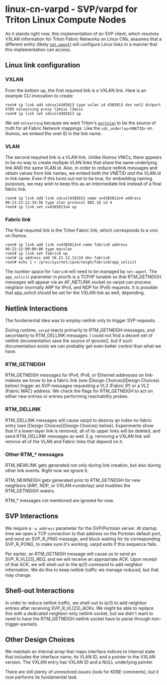 # linux-cn-varpd - SVP/varpd for Triton Linux Compute Nodes

As it stands right now, this implementation of an SVP client, which resolves
VXLAN information for Triton Fabric Networks on Linux CNs, assumes that a
different entity (likely
[`net-agent`](https://github.com/TritonDataCenter/sdc-net-agent)) will
configure Linux links in a manner that this implementation can access.

## Linux link configuration

### VXLAN

From the bottom up, the first required link is a VXLAN link.  Here is an
example CLI invocation to create:

```
root# ip link add sdcvxl4385813 type vxlan id 4385813 dev net2 dstport 4789 nolearning proxy l2miss l3miss
root# ip link set sdcvxl4385813 up
```

We set `nolearning` because we want Triton's
[`portolan`](https://github.com/TritonDataCenter/sdc-portolan) to be the
source of truth for all Fabric Network mappings. Like the
`sdc_underlay<VNETID>` on illumos, we embed the vnet ID in the link name.

### VLAN

The second required link is a VLAN link. Unlike illumos VNICs, there appears
to be no way to create multiple VLAN links that share the same underlying
link AND the same VLAN id. Also, in order to reduce netlink messages and
obtain values from link names, we embed both the VNETID *and* the VLAN id in
link name.  Even if this turns out not to be true, for embedding naming
purposes, we may wish to keep this as an intermediate link instead of a final
fabric link.

```
root# ip link add link sdcvxl4385813 name vx4385813v4 address 90:21:12:12:34:56 type vlan protocol 802.1Q id 4
root# ip link set vx4385813v4 up
```

### Fabric link

The final required link is the Triton Fabric link, which corresponds to a
vnic on illumos.

```
root# ip link add link vx4385813v4 name fabric0 address 90:21:12:00:00:00 type macvlan
root# ip link set fabric0 up
root# ip address add 10.21.12.12/24 dev fabric0
root# echo 1 > /proc/sys/net/ipv4/neigh/fabric0/app_solicit
```

The number space for `fabricN` will need to be managed by `net-agent`.  The
`app_solicit` parameter in procfs is a TCP/IP tunable so that RTM_GETNEIGH
messages will appear via an AF_NETLINK socket so varpd can process neighbor
(normally ARP for IPv4, and NDP for IPv6) requests. It is possible that
app_solicit should be set for the VXLAN link as well, depending.

## Netlink Interactions

The fundamental idea was to employ netlink only to trigger SVP requests.

During runtime, `varpd` reacts primarily to RTM_GETNEIGH messages,
and secondarily to RTM_DELLINK messages. I could not find a decent set of
netlink documentation save the source of iproute2, but if such documentation
exists we can probably get even better control than what we have.

### RTM_GETNEIGH

RTM_GETNEIGH messages for IPv4, IPv6, or Ethernet addresses on link-indexes
we know to be a fabric link (see [Design Choices](Design Choices) below)
trigger an SVP messages requesting a VL3 (Fabric IP) or a VL2 (Fabric MAC)
address.  We check the flags for RTM_GETNEIGH to act on either new entries
or entries performing reachability probes.

### RTM_DELLINK

RTM_DELLINK messages will cause varpd to destroy an index-to-fabric entry
(see [Design Choices](Design Choices) below).  Experiments show that if a
lower-layer link is removed, all of its upper links will be deleted, and send
RTM_DELLINK messages as well.  E.g. removing a VXLAN link will remove all of
the VLAN and Fabric links that depend on it.

### Other RTM_* messages

RTM_NEWLINK gets generated not only during link creation, but also during
other link events.  Right now we ignore it.

RTM_NEWNEIGH gets generated prior to RTM_GETNEIGH for new neighbors (ARP,
NDP, or VXLAN->underlay) and muddies the RTM_GETNEIGH waters.

RTM_* messages not mentioned are ignored for now.

## SVP Interactions

We require a `-a address` parameter for the SVP/Portolan server.  At startup
time we open a TCP connection to that address on the Portolan default port,
and send an SVP_R_PING message, and block waiting for its corresponding
SVP_R_PONG, to make sure it's working.  varpd exits if this sequence fails.

Per earlier, an RTM_GETNIGH message will cause us to send an
SVP_R_VL[23]_REQ, and we will receive an appropriate ACK.  Upon receipt of
that ACK, we will shell-out to the ip(1) command to add neighbor information.
We do this to keep netlink traffic we manage reduced, but that may change.

## Shell-out Interactions

In order to reduce netlink traffic, we shell-out to ip(1) to add neighbor
entries after receiving SVP_R_VL[23]_ACKs.  We might be able to replace this
with a dedicated neighbor-only netlink socket, but we didn't want to need to
have the RTM_GETNEIGH netlink socket have to parse through
non-trigger-packets.


## Other Design Choices

We maintain an internal array that maps interface indices to internal state
that includes the interface name, its VLAN ID, and a pointer to the VXLAN
version.  The VXLAN entry has VXLAN ID and a NULL underlying pointer.

There are still plenty of unresolved issues (look for KEBE comments), but
it now performs its fundamental task.
